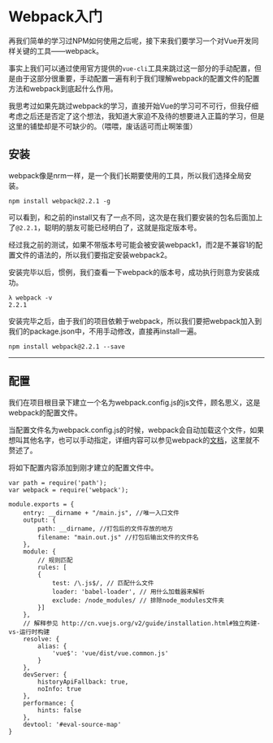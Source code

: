 # Webpack入门

再我们简单的学习过NPM如何使用之后呢，接下来我们要学习一个对Vue开发同样关键的工具——webpack。

事实上我们可以通过使用官方提供的`vue-cli`工具来跳过这一部分的手动配置，但是由于这部分很重要，手动配置一遍有利于我们理解webpack的配置文件的配置方法和webpack到底起什么作用。

我思考过如果先跳过webpack的学习，直接开始Vue的学习可不可行，但我仔细考虑之后还是否定了这个想法，我知道大家迫不及待的想要进入正篇的学习，但是这里的铺垫却是不可缺少的。（喂喂，废话适可而止啊笨蛋）

## 安装

webpack像是nrm一样，是一个我们长期要使用的工具，所以我们选择全局安装。

```
npm install webpack@2.2.1 -g
```

可以看到，和之前的install又有了一点不同，这次是在我们要安装的包名后面加上了`@2.2.1`，聪明的朋友可能已经明白了，这就是指定版本号。

经过我之前的测试，如果不带版本号可能会被安装webpack1，而2是不兼容1的配置文件的语法的，所以我们要指定安装webpack2。

安装完毕以后，惯例，我们查看一下webpack的版本号，成功执行则意为安装成功。

```
λ webpack -v
2.2.1
```

安装完毕之后，由于我们的项目依赖于webpack，所以我们要把webpack加入到我们的package.json中，不用手动修改，直接再install一遍。

```
npm install webpack@2.2.1 --save
```

---

## 配置

我们在项目根目录下建立一个名为webpack.config.js的js文件，顾名思义，这是webpack的配置文件。

当配置文件名为webpack.config.js的时候，webpack会自动加载这个文件，如果想叫其他名字，也可以手动指定，详细内容可以参见webpack的[文档](https://webpack.js.org/configuration/)，这里就不赘述了。

将如下配置内容添加到刚才建立的配置文件中。

```
var path = require('path');
var webpack = require('webpack');

module.exports = {
	entry: __dirname + "/main.js", //唯一入口文件
	output: {
		path: __dirname, //打包后的文件存放的地方
		filename: "main.out.js" //打包后输出文件的文件名
	},
	module: {
		// 规则匹配
		rules: [
		{
			test: /\.js$/, // 匹配什么文件
			loader: 'babel-loader', // 用什么加载器来解析
			exclude: /node_modules/ // 排除node_modules文件夹
		}]
	},
	// 解释参见 http://cn.vuejs.org/v2/guide/installation.html#独立构建-vs-运行时构建
	resolve: {
		alias: {
			'vue$': 'vue/dist/vue.common.js'
		}
	},
	devServer: {
		historyApiFallback: true,
		noInfo: true
	},
	performance: {
		hints: false
	},
	devtool: '#eval-source-map'
}
```



